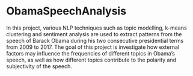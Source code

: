 # ObamaSpeechAnalysis

In this project, various NLP techniques such as topic modelling, k-means clustering and sentiment analysis are used to extract patterns from the speech of Barack Obama during his two consecutive presidential terms from 2009 to 2017. The goal of this project is investigate how external factors may influence the frequencies of different topics in Obama’s speech, as well as how different topics contribute to the polarity and subjectivity of the speech.
